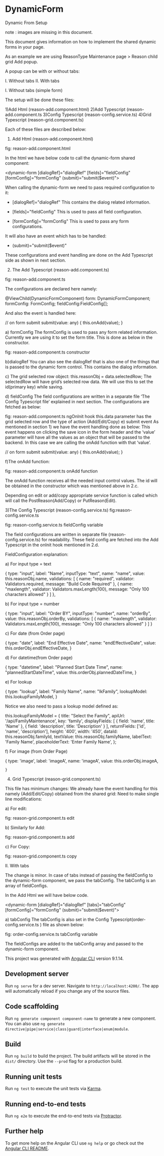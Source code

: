 # DynamicForm

Dynamic From Setup

note : images are missing in this document.

This document gives information on how to implement the shared dynamic forms in your page.

As an example we are using ReasonType Maintenance page > Reason child grid Add popup.

A popup can be with or without tabs:

I. Without tabs
II. With tabs

I. Without tabs (simple form)

The setup will be done these files:

1)Add Html (reason-add.component.html)
2)Add Typescript (reason-add.component.ts
3)Config Typescript (reason-config.service.ts)
4)Grid Typescript (reason-grid.component.ts)

Each of these files are described below:




























1) Add Html (reason-add.component.html)

fig:  reason-add.component.html


In the html we have below code to call the dynamic-form shared component:

<dynamic-form [dialogRef]="dialogRef" [fields]="fieldConfig" [formConfig]="formConfig" (submit)="submit($event)">
</dynamic-form>


When calling the dynamic-form we need to pass required configuration to it:

*  [dialogRef]="dialogRef"
	This contains the dialog related information.

*  [fields]="fieldConfig"
	This is used to pass all field configuration.

*  [formConfig]="formConfig" 
	 This is used to pass any form configurations.

It will also have an event which has to be handled:	
* (submit)="submit($event)"

These configurations and event handling are done on the Add Typescript side as shown in next section.


2) The Add Typescript (reason-add.component.ts)

fig: reason-add.component.ts


The configurations are declared here namely:

  @ViewChild(DynamicFormComponent) form: DynamicFormComponent;
    formConfig: FormConfig;
    fieldConfig:FieldConfig[];

And also the event is handled here:

 // on form submit
    submit(value: any) {
        this.onAdd(value);
    }












a) formConfig
	The formConfig is used to pass any form related information. Currently we are using it to set the form title. This is done as below in the constructor.

fig: reason-add.component.ts constructor

b)dialogRef
	You can also see the dialogRef that is also one of the things that is passed to the dynamic form control. This contains the dialog information.

c) The grid selected row object:
	  this.reasonObj = data.selectedRow;
	The selectedRow will have grid’s selected row data. We will use this to set the id(primary key) while saving.

d) fieldConfig
	The field configurations are written in a separate file ‘The Config Typescript file’ explained in next section. The configurations are fetched as below: 

fig: reason-add.component.ts ngOnInit hook
this.data parameter has the grid selected row and the type of action (Add/Edit/Copy)
e) submit event
	As mentioned in section 1) we have the event handling done as below:
This event happens on clicking the save icon in the form header and the ‘value’ parameter will have all the values as an object that will be passed to the backend.  In this case we are calling the onAdd function with that ‘value’. 

 // on form submit
    submit(value: any) {
        this.onAdd(value);
    }







































f)The onAdd function:

fig: reason-add.component.ts onAdd function 

The onAdd function receives all the needed input control values.
The id will be obtained in the constructor which was mentioned above in 2.c.

Depending on edit or add/copy appropriate service function is called which will call the PostReason(Add/Copy) or PutReason(Edit).






3)The Config Typescript (reason-config.service.ts)
 fig:reason-config.service.ts

























fig: reason-config.service.ts  fieldConfig variable

The field configurations are written in separate file (reason-config.service.ts) for readability.
These field config are fetched into the Add Typescript in the onInit hook mentioned in 2.d.


FieldConfiguration explanation:

a) For input type = text

{
                type: "input",
                label: "Name",
                inputType: "text",
                name: "name",
                value: this.reasonObj.name,
                validations: [
                    {
                        name: "required",
                        validator: Validators.required,
                        message: "Build Code Required"
                    },
                    {
                        name: "maxlength",
                        validator: Validators.maxLength(100),
                        message: "Only 100 characters allowed"
                    }
                ]
            },

b) For input type = number

{
                type: "input",
                label: "Order BY",
                inputType: "number",
                name: "orderBy",
                value: this.reasonObj.orderBy,
                validations: [
                    {
                        name: "maxlength",
                        validator: Validators.maxLength(100),
                        message: "Only 100 characters allowed"
                    }
                ]
            }




c) For date (from Order page)

{
        type: "date",
        label: "End Effective Date",
        name: "endEffectiveDate",
        value: this.orderObj.endEffectiveDate,
      }

d) For datetime(from Order page)

{
        type: "datetime",
        label: "Planned Start Date Time",
        name: "plannedStartDateTime",
        value: this.orderObj.plannedDateTime,
      }

e) For lookup

{
                type: "lookup",
                label: "Family Name",
                name: "lkFamily",
                lookupModel: this.lookupFamilyModel,
            }

Notice we also need to pass a lookup model defined as:

 this.lookupFamilyModel = {
            title: "Select the Family",
            apiUrl: '/api/FamilyMaintenance',
            key: 'family',
            displayFields: [
                { field: 'name', title: 'Name' },
                { field: 'description', title: 'Description' }
            ],
            returnFields: ['id', 'name', 'description'],
            height: '400',
            width: '450',
            dataId: this.reasonObj.familyId,
            textValue: this.reasonObj.familyName,
            labelText: 'Family Name',
            placeholderText: 'Enter Family Name',
        };




f) For image (from Order Page)

{
      type: 'image',
      label: 'imageA',
      name: 'imageA',
      value: this.orderObj.imageA,

    }








































4) Grid Typescript (reason-grid.component.ts)


This file has minimum changes:
We already have the event handling for this namely (Add/Edit/Copy) obtained from the shared grid:
Need to make single line modifications:

a) For edit:


fig: reason-grid.component.ts edit

b) Similarly for Add:


fig: reason-grid.component.ts add

c) For Copy:


fig: reason-grid.component.ts copy




II. With tabs

The change is minor. In case of tabs instead of passing the fieldConfig to the dynamic-form component, we pass the tabConfig. The tabConfig is an array of fieldConfigs.

In the Add Html we will have below code.

<dynamic-form [dialogRef]="dialogRef" [tabs]="tabConfig" [formConfig]="formConfig" (submit)="submit($event)">
</dynamic-form>

a) tabConfig
	The tabConfig is also set in the Config Typescript(order-config.service.ts ) file as shown below:

fig: order-config.service.ts tabConfig variable

The fieldConfigs are added to the tabConfig array and passed to the dynamic-form component.




This project was generated with [Angular CLI](https://github.com/angular/angular-cli) version 9.1.14.

## Development server

Run `ng serve` for a dev server. Navigate to `http://localhost:4200/`. The app will automatically reload if you change any of the source files.

## Code scaffolding

Run `ng generate component component-name` to generate a new component. You can also use `ng generate directive|pipe|service|class|guard|interface|enum|module`.

## Build

Run `ng build` to build the project. The build artifacts will be stored in the `dist/` directory. Use the `--prod` flag for a production build.

## Running unit tests

Run `ng test` to execute the unit tests via [Karma](https://karma-runner.github.io).

## Running end-to-end tests

Run `ng e2e` to execute the end-to-end tests via [Protractor](http://www.protractortest.org/).

## Further help

To get more help on the Angular CLI use `ng help` or go check out the [Angular CLI README](https://github.com/angular/angular-cli/blob/master/README.md).
